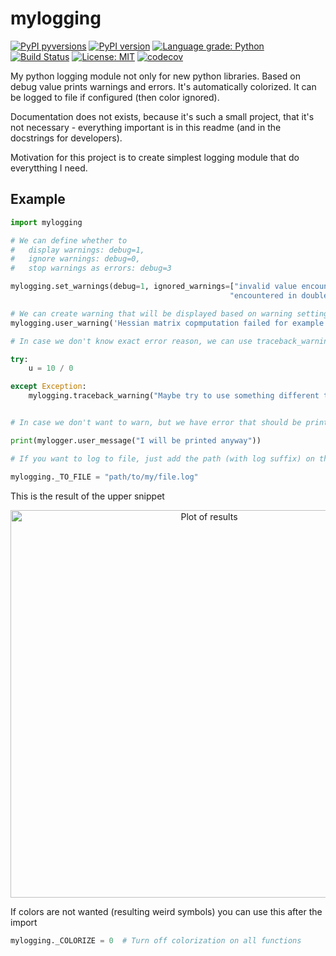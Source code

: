 # mylogging

[![PyPI pyversions](https://img.shields.io/pypi/pyversions/mylogging.svg)](https://pypi.python.org/pypi/mylogging/) [![PyPI version](https://badge.fury.io/py/mylogging.svg)](https://badge.fury.io/py/mylogging) [![Language grade: Python](https://img.shields.io/lgtm/grade/python/g/Malachov/mylogging.svg?logo=lgtm&logoWidth=18)](https://lgtm.com/projects/g/Malachov/mylogging/context:python) [![Build Status](https://travis-ci.com/Malachov/mylogging.svg?branch=master)](https://travis-ci.com/Malachov/mylogging) [![License: MIT](https://img.shields.io/badge/License-MIT-yellow.svg)](https://opensource.org/licenses/MIT) [![codecov](https://codecov.io/gh/Malachov/mylogging/branch/master/graph/badge.svg)](https://codecov.io/gh/Malachov/mylogging)

My python logging module not only for new python libraries. Based on debug value prints warnings and errors. It's automatically colorized. It can be logged to file if configured (then color ignored).

Documentation does not exists, because it's such a small project, that it's not necessary - everything important is in this readme (and in the docstrings for developers).

Motivation for this project is to create simplest logging module that do everytthing I need.

## Example

```python
import mylogging

# We can define whether to
#   display warnings: debug=1,
#   ignore warnings: debug=0,
#   stop warnings as errors: debug=3

mylogging.set_warnings(debug=1, ignored_warnings=["invalid value encountered in sqrt",
                                                 "encountered in double_scalars"])

# We can create warning that will be displayed based on warning settings
mylogging.user_warning('Hessian matrix copmputation failed for example', caption="RuntimeError on model x")

# In case we don't know exact error reason, we can use traceback_warning in try/except block

try:
    u = 10 / 0

except Exception:
    mylogging.traceback_warning("Maybe try to use something different than 0")


# In case we don't want to warn, but we have error that should be printed anyway and not based on warning settings, we can use user_message that return extended string that we can use...

print(mylogger.user_message("I will be printed anyway"))

# If you want to log to file, just add the path (with log suffix) on the beginning

mylogging._TO_FILE = "path/to/my/file.log"

```

This is the result of the upper snippet

<p align="center">
<img src="logging.png" width="620" alt="Plot of results"/>
</p>

If colors are not wanted (resulting weird symbols) you can use this after the import

```python
mylogging._COLORIZE = 0  # Turn off colorization on all functions
```
